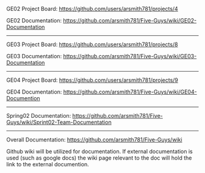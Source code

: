 GE02 Project Board: https://github.com/users/arsmith781/projects/4

GE02 Documentation: https://github.com/arsmith781/Five-Guys/wiki/GE02-Documentation

***

GE03 Project Board: https://github.com/users/arsmith781/projects/8

GE03 Documentation: https://github.com/arsmith781/Five-Guys/wiki/GE03-Documentation

***

GE04 Project Board: https://github.com/users/arsmith781/projects/9

GE04 Documentation: https://github.com/arsmith781/Five-Guys/wiki/GE04-Documention

***

Spring02 Documentation: https://github.com/arsmith781/Five-Guys/wiki/Sprint02-Team-Documentation

***

Overall Documentation: https://github.com/arsmith781/Five-Guys/wiki 

Github wiki will be utilized for documentation. If external documentation is used (such as google docs) the wiki page relevant to the doc will hold the link to the external documention.
